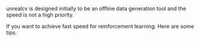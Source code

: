 unrealcv is designed initially to be an offline data generation tool and the speed is not a high priority. 

If you want to achieve fast speed for reinforcement learning. Here are some tips.